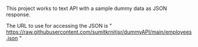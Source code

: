 This project works to text API with a sample dummy data as JSON response.

The URL to use for accessing the JSON is " https://raw.githubusercontent.com/sumitkrnitjsr/dummyAPI/main/employees.json "



